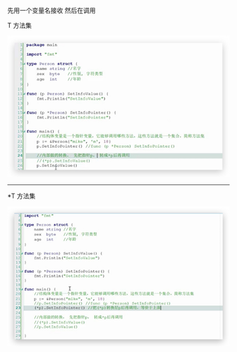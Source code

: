 先用一个变量名接收 然后在调用





T 方法集

![image-20190509174920648](assets/image-20190509174920648.png)



----

*T 方法集

![image-20190509175029860](assets/image-20190509175029860.png)